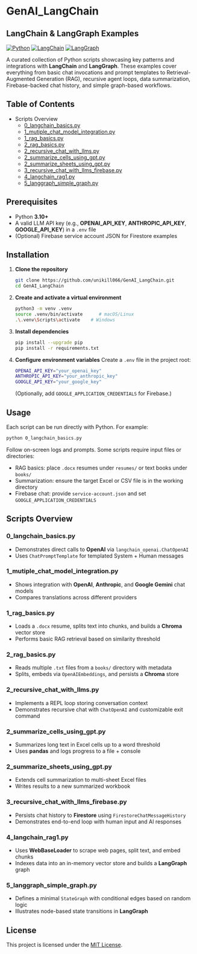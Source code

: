 # GenAI_LangChain

## LangChain & LangGraph Examples

[![Python](https://img.shields.io/badge/python-3.10%2B-blue)](https://www.python.org/) [![LangChain](https://img.shields.io/badge/langchain-v0.3.25-orange)](https://github.com/hwchase17/langchain) [![LangGraph](https://img.shields.io/badge/langgraph-v0.4.8-green)](https://github.com/langgraph/langgraph)

A curated collection of Python scripts showcasing key patterns and integrations with **LangChain** and **LangGraph**. These examples cover everything from basic chat invocations and prompt templates to Retrieval-Augmented Generation (RAG), recursive agent loops, data summarization, Firebase-backed chat history, and simple graph-based workflows.

## Table of Contents
* Scripts Overview
  * [0\_langchain\_basics.py](#0_langchain_basicspy)
  * [1\_mutiple\_chat\_model\_integration.py](#1_mutiple_chat_model_integrationpy)
  * [1\_rag\_basics.py](#1_rag_basicspy)
  * [2\_rag\_basics.py](#2_rag_basicspy)
  * [2\_recursive\_chat\_with\_llms.py](#2_recursive_chat_with_llmspy)
  * [2\_summarize\_cells\_using\_gpt.py](#2_summarize_cells_using_gptpy)
  * [2\_summarize\_sheets\_using\_gpt.py](#2_summarize_sheets_using_gptpy)
  * [3\_recursive\_chat\_with\_llms\_firebase.py](#3_recursive_chat_with_llms_firebasepy)
  * [4\_langchain\_rag1.py](#4_langchain_rag1py)
  * [5\_langgraph\_simple\_graph.py](#5_langgraph_simple_graphpy)


## Prerequisites
* Python **3.10+**
* A valid LLM API key (e.g., **OPENAI\_API\_KEY**, **ANTHROPIC\_API\_KEY**, **GOOGLE\_API\_KEY**) in a `.env` file
* (Optional) Firebase service account JSON for Firestore examples

## Installation
1. **Clone the repository**

   ```bash
   git clone https://github.com/unikill066/GenAI_LangChain.git
   cd GenAI_LangChain
   ```

2. **Create and activate a virtual environment**
   ```bash
   python3 -m venv .venv
   source .venv/bin/activate      # macOS/Linux
   .\.venv\Scripts\activate    # Windows
   ```

3. **Install dependencies**
   ```bash
   pip install --upgrade pip
   pip install -r requirements.txt
   ```

4. **Configure environment variables**
   Create a `.env` file in the project root:

   ```bash
   OPENAI_API_KEY="your_openai_key"
   ANTHROPIC_API_KEY="your_anthropic_key"
   GOOGLE_API_KEY="your_google_key"
   ```

   (Optionally, add `GOOGLE_APPLICATION_CREDENTIALS` for Firebase.)

## Usage
Each script can be run directly with Python. For example:

```bash
python 0_langchain_basics.py
```

Follow on-screen logs and prompts. Some scripts require input files or directories:
* RAG basics: place `.docx` resumes under `resumes/` or text books under `books/`
* Summarization: ensure the target Excel or CSV file is in the working directory
* Firebase chat: provide `service-account.json` and set `GOOGLE_APPLICATION_CREDENTIALS`

## Scripts Overview
### 0\_langchain\_basics.py

* Demonstrates direct calls to **OpenAI** via `langchain_openai.ChatOpenAI`
* Uses `ChatPromptTemplate` for templated System + Human messages

### 1\_mutiple\_chat\_model\_integration.py

* Shows integration with **OpenAI**, **Anthropic**, and **Google Gemini** chat models
* Compares translations across different providers

### 1\_rag\_basics.py

* Loads a `.docx` resume, splits text into chunks, and builds a **Chroma** vector store
* Performs basic RAG retrieval based on similarity threshold

### 2\_rag\_basics.py

* Reads multiple `.txt` files from a `books/` directory with metadata
* Splits, embeds via `OpenAIEmbeddings`, and persists a **Chroma** store

### 2\_recursive\_chat\_with\_llms.py

* Implements a REPL loop storing conversation context
* Demonstrates recursive chat with `ChatOpenAI` and customizable exit command

### 2\_summarize\_cells\_using\_gpt.py

* Summarizes long text in Excel cells up to a word threshold
* Uses **pandas** and logs progress to a file + console

### 2\_summarize\_sheets\_using\_gpt.py

* Extends cell summarization to multi-sheet Excel files
* Writes results to a new summarized workbook

### 3\_recursive\_chat\_with\_llms\_firebase.py

* Persists chat history to **Firestore** using `FirestoreChatMessageHistory`
* Demonstrates end-to-end loop with human input and AI responses

### 4\_langchain\_rag1.py

* Uses **WebBaseLoader** to scrape web pages, split text, and embed chunks
* Indexes data into an in-memory vector store and builds a **LangGraph** graph

### 5\_langgraph\_simple\_graph.py

* Defines a minimal `StateGraph` with conditional edges based on random logic
* Illustrates node-based state transitions in **LangGraph**

## License
This project is licensed under the [MIT License](LICENSE).